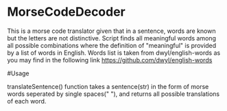 # MorseCodeDecoder
This is a morse code translator given that in a sentence, words are known but the letters are not distinctive. Script finds all meaningful words among all possible combinations where the definition of "meaningful" is provided by  a list of words in English. Words list is taken from dwyl/english-words as you may find in the following link https://github.com/dwyl/english-words

#Usage

translateSentence() function takes a sentence(str) in the form of morse words seperated by single spaces(" "), and returns all possible translations of each word. 
